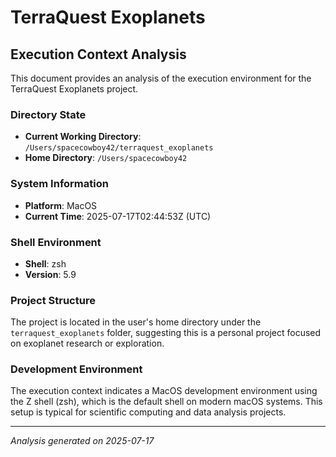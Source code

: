 # TerraQuest Exoplanets

## Execution Context Analysis

This document provides an analysis of the execution environment for the TerraQuest Exoplanets project.

### Directory State
- **Current Working Directory**: `/Users/spacecowboy42/terraquest_exoplanets`
- **Home Directory**: `/Users/spacecowboy42`

### System Information
- **Platform**: MacOS
- **Current Time**: 2025-07-17T02:44:53Z (UTC)

### Shell Environment
- **Shell**: zsh
- **Version**: 5.9

### Project Structure
The project is located in the user's home directory under the `terraquest_exoplanets` folder, suggesting this is a personal project focused on exoplanet research or exploration.

### Development Environment
The execution context indicates a MacOS development environment using the Z shell (zsh), which is the default shell on modern macOS systems. This setup is typical for scientific computing and data analysis projects.

---

*Analysis generated on 2025-07-17*
